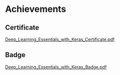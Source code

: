 

# Achievements
## Certificate
[Deep_Learning_Essentials_with_Keras_Certificate.pdf](https://prod-files-secure.s3.us-west-2.amazonaws.com/03e82b26-cccb-4906-bb56-adabcbdc0655/f5cf1405-8a02-49a4-beb6-3d50b033ba6e/Deep_Learning_Essentials_with_Keras_Certificate.pdf?X-Amz-Algorithm=AWS4-HMAC-SHA256&X-Amz-Content-Sha256=UNSIGNED-PAYLOAD&X-Amz-Credential=ASIAZI2LB466RILAUAWB%2F20250323%2Fus-west-2%2Fs3%2Faws4_request&X-Amz-Date=20250323T004415Z&X-Amz-Expires=3600&X-Amz-Security-Token=IQoJb3JpZ2luX2VjEGwaCXVzLXdlc3QtMiJHMEUCID7%2FCUFfj%2BxP5gSn0cvQwGwpNfehvfLktusnDThW5PehAiEA2bzPvBMxQm3wpuMXi3ceEfxtMOE%2BAqzG1fFyl3DK4WcqiAQIxf%2F%2F%2F%2F%2F%2F%2F%2F%2F%2FARAAGgw2Mzc0MjMxODM4MDUiDD1TBrb4XPMCizQ%2FIyrcA2PMKsWqlGK%2FbwIXC0cFWbKS%2BVEJpeepBWc1rkIWt30zLUDu0r9cloZj8Ui7WHnckVivbGHHx1uA2Ngpi7%2BFEE1FLCEcWyVkXoX5yuw4572zfSssJcXWJaxOyEbgvjE4a2nC67Pcbd25BSn%2BkQZesY7WIYFVj9sShkWTHrgYzYwqciFsZcFHuPz%2BmFFsquUfxphbhgZgFaLdUK3ArzyyQeXuFjhdWY%2BNe05pGHmB92H6iCAI5v487MwlfU4XvQa%2BfnaiU590l3jswZXixJ7ArDya9TZmxdqTWt81NYFTx7DAt%2Bfmly3Vk3EkF4UcbQe1Tysps13OQl6wOKvV3pAolAguhk%2Bz16C9ZzRLleJe9u3kXNiRRbwwsZqI4x67Smvd8ErY8WQ45GXJ%2BiFQ4IMz1Heqxn7Gq4FDAhqfqwz31%2B6%2FM2w%2BFygFmYifZlQ%2F0y0J%2BUFiSAGNQR%2FfUnscMbA4DUWSJBE8Yclx9iJoFF3zMvyxMeoOkzwIX5lNNNvz%2FxNJAg%2F2L9QaEfTN0SoFveMKNDE58K50Pk6Mp3skzv1AolIsu8YwVQzsls6V%2B3x6YB3kmeI135ZuQuXSCvm0YQdBzn8QDdf2tkkTKXu%2BNj27ZgO5tk0nB9qWy%2FIUwSOuMO60%2FL4GOqUBVkQaqt2c5%2Bx%2F8rgFiHlChwF388FN4Pwnj0ne5zoBV0hv6oc%2FpJqS4tOR91t3n1bKsLntRMkntbL1GLP5wx0L5hsDGKrlPnLpoM2W3hmWltETbaRFQijRffsQX0ZBGFkD%2F2WnkTbrgvt0QXF5wA7F0jAElsqBKfjL2S5Glvn7DQIohq7Tj%2BABZfkFE6awMUP8PlCyFDYMsw1bSUmCNj3P6%2BuhYF02&X-Amz-Signature=67729b1b05d8ade7a22055503cc9504856a23d39dad19b468ca26ed120a77271&X-Amz-SignedHeaders=host&x-id=GetObject)
## Badge
[Deep_Learning_Essentials_with_Keras_Badge.pdf](https://prod-files-secure.s3.us-west-2.amazonaws.com/03e82b26-cccb-4906-bb56-adabcbdc0655/5c209097-6d96-477f-a031-edc11aa6225f/Deep_Learning_Essentials_with_Keras_Badge.pdf?X-Amz-Algorithm=AWS4-HMAC-SHA256&X-Amz-Content-Sha256=UNSIGNED-PAYLOAD&X-Amz-Credential=ASIAZI2LB466RILAUAWB%2F20250323%2Fus-west-2%2Fs3%2Faws4_request&X-Amz-Date=20250323T004415Z&X-Amz-Expires=3600&X-Amz-Security-Token=IQoJb3JpZ2luX2VjEGwaCXVzLXdlc3QtMiJHMEUCID7%2FCUFfj%2BxP5gSn0cvQwGwpNfehvfLktusnDThW5PehAiEA2bzPvBMxQm3wpuMXi3ceEfxtMOE%2BAqzG1fFyl3DK4WcqiAQIxf%2F%2F%2F%2F%2F%2F%2F%2F%2F%2FARAAGgw2Mzc0MjMxODM4MDUiDD1TBrb4XPMCizQ%2FIyrcA2PMKsWqlGK%2FbwIXC0cFWbKS%2BVEJpeepBWc1rkIWt30zLUDu0r9cloZj8Ui7WHnckVivbGHHx1uA2Ngpi7%2BFEE1FLCEcWyVkXoX5yuw4572zfSssJcXWJaxOyEbgvjE4a2nC67Pcbd25BSn%2BkQZesY7WIYFVj9sShkWTHrgYzYwqciFsZcFHuPz%2BmFFsquUfxphbhgZgFaLdUK3ArzyyQeXuFjhdWY%2BNe05pGHmB92H6iCAI5v487MwlfU4XvQa%2BfnaiU590l3jswZXixJ7ArDya9TZmxdqTWt81NYFTx7DAt%2Bfmly3Vk3EkF4UcbQe1Tysps13OQl6wOKvV3pAolAguhk%2Bz16C9ZzRLleJe9u3kXNiRRbwwsZqI4x67Smvd8ErY8WQ45GXJ%2BiFQ4IMz1Heqxn7Gq4FDAhqfqwz31%2B6%2FM2w%2BFygFmYifZlQ%2F0y0J%2BUFiSAGNQR%2FfUnscMbA4DUWSJBE8Yclx9iJoFF3zMvyxMeoOkzwIX5lNNNvz%2FxNJAg%2F2L9QaEfTN0SoFveMKNDE58K50Pk6Mp3skzv1AolIsu8YwVQzsls6V%2B3x6YB3kmeI135ZuQuXSCvm0YQdBzn8QDdf2tkkTKXu%2BNj27ZgO5tk0nB9qWy%2FIUwSOuMO60%2FL4GOqUBVkQaqt2c5%2Bx%2F8rgFiHlChwF388FN4Pwnj0ne5zoBV0hv6oc%2FpJqS4tOR91t3n1bKsLntRMkntbL1GLP5wx0L5hsDGKrlPnLpoM2W3hmWltETbaRFQijRffsQX0ZBGFkD%2F2WnkTbrgvt0QXF5wA7F0jAElsqBKfjL2S5Glvn7DQIohq7Tj%2BABZfkFE6awMUP8PlCyFDYMsw1bSUmCNj3P6%2BuhYF02&X-Amz-Signature=c8c31a4dad41278fabee966ab68ebb9d979c87b8f7e3d4882ccde7bae6fb37d9&X-Amz-SignedHeaders=host&x-id=GetObject)
